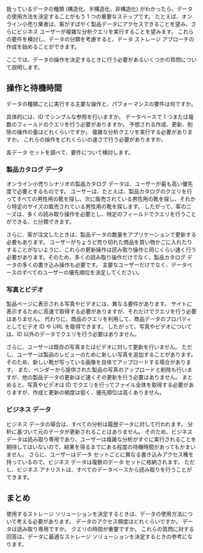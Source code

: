 扱っているデータの種類 (構造化、半構造化、非構造化) がわかったら、データの使用方法を決定することがもう 1 つの重要なステップです。 たとえば、オンライン小売り業者は、客がすばやく製品データにアクセスできることを望み、さらにビジネス ユーザーが複雑な分析クエリを実行することを望みます。 これらの要件を検討し、データの分類を考慮すると、データ ストレージ アプローチの作成を始めることができます。

ここでは、データの操作を決定するときに行う必要があるいくつかの質問について説明します。

## <a name="operations-and-latency"></a>操作と待機時間

データの種類ごとに実行する主要な操作と、パフォーマンスの要件は何ですか。

具体的には、ID でシンプルな参照を行いますか。 データベースで 1 つまたは複数のフィールドのクエリを行う必要がありますか。 予想される作成、更新、削除の操作の量はどれくらいですか。 複雑な分析クエリを実行する必要がありますか。 これらの操作をどれくらいの速さで行う必要がありますか。

各データ セットを調べて、要件について検討します。

### <a name="product-catalog-data"></a>製品カタログ データ

オンライン小売りシナリオの製品カタログ データは、ユーザーが最も高い優先度で必要とするものです。 ユーザーは、たとえば、製品カタログのクエリを行ってすべての男性用の靴を探し、次に販売されている男性用の靴を探し、それから特定のサイズの販売されている男性用の靴を探します。 したがって、客のニーズは、多くの読み取り操作を必要とし、特定のフィールドでクエリを行うことができる、と分類できます。

さらに、客が注文したときは、製品データの数量をアプリケーションで更新する必要もあります。 ユーザーがちょうど売り切れた商品を買い物かごに入れたりすることがないように、これらの更新操作は読み取り操作と同じくらい速く行う必要があります。そのため、多くの読み取り操作だけでなく、製品カタログ データの多くの書き込み操作も必要です。 主要なユーザーだけでなく、データベースのすべてのユーザーの優先順位を決定してください。

### <a name="photos-and-videos"></a>写真とビデオ

製品ページに表示される写真やビデオには、異なる要件があります。 サイトに表示するために高速で取得する必要がありますが、それだけでクエリを行う必要はありません。 代わりに、商品のクエリを利用して、商品データのプロパティとしてビデオ ID や URL を取得できます。 したがって、写真やビデオについては、ID 以外のデータでクエリを行う必要はありません。

さらに、ユーザーは既存の写真またはビデオに対して更新を行いません。 ただし、ユーザーは製品のレビューのために新しい写真を追加することがあります。 そのため、新しい靴が写っている画像を自体でアップロードする場合があります。 また、ベンダーから提供された製品の写真のアップロードと削除も行いますが、他の製品データの更新ほど速くその更新を行う必要はありません。 まとめると、写真やビデオは ID でクエリを行ってファイル全体を取得する必要がありますが、作成と更新の頻度は低く、優先順位は高くありません。  

### <a name="business-data"></a>ビジネス データ

ビジネス データの場合は、すべての分析は履歴データに対して行われます。 分析に基づいて元のデータが更新されることはありません。 そのため、ビジネス データは読み取り専用であり、ユーザーは複雑な分析がすぐに実行されることを期待してはいないので、結果を得るまでにある程度の待機時間があってもかまいません。 さらに、ユーザーはデータ セットごとに異なる書き込みアクセス権を持っているので、ビジネス データは複数のデータ セットに格納されます。 ただし、ビジネス アナリストは、すべてのデータベースから読み取りを行うことができます。

## <a name="summary"></a>まとめ

使用するストレージ ソリューションを決定するときは、データの使用方法について考える必要があります。 データのアクセス頻度はどれくらいですか。 データは読み取り専用ですか。 クエリの時間が重要ですか。 これらの質問に対する回答は、データに最適なストレージ ソリューションを決定するときの参考になります。